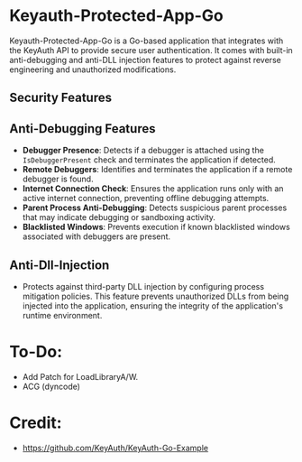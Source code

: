 # Keyauth-Protected-App-Go
Keyauth-Protected-App-Go is a Go-based application that integrates with the KeyAuth API to provide secure user authentication. It comes with built-in anti-debugging and anti-DLL injection features to protect against reverse engineering and unauthorized modifications.

## Security Features

## Anti-Debugging Features
  - **Debugger Presence**: Detects if a debugger is attached using the `IsDebuggerPresent` check and terminates the application if detected.
  - **Remote Debuggers**: Identifies and terminates the application if a remote debugger is found.
  - **Internet Connection Check**: Ensures the application runs only with an active internet connection, preventing offline debugging attempts.
  - **Parent Process Anti-Debugging**: Detects suspicious parent processes that may indicate debugging or sandboxing activity.
  - **Blacklisted Windows**: Prevents execution if known blacklisted windows associated with debuggers are present.

## Anti-Dll-Injection
- Protects against third-party DLL injection by configuring process mitigation policies. This feature prevents unauthorized DLLs from being injected into the application, ensuring the integrity of the application's runtime environment.

# To-Do:
- Add Patch for LoadLibraryA/W.
- ACG (dyncode)
# Credit:
- https://github.com/KeyAuth/KeyAuth-Go-Example
